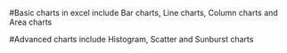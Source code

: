 #Basic charts in excel include Bar charts, Line charts, Column charts and Area charts

#Advanced charts include Histogram, Scatter and Sunburst charts
